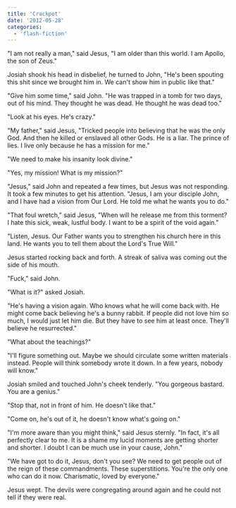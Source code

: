```yaml
---
title: 'Crackpot'
date: '2012-05-28'
categories:
  - 'flash-fiction'
---
```


"I am not really a man," said Jesus, "I am older than this world. I am Apollo,
the son of Zeus."

<!-- truncate -->

Josiah shook his head in disbelief, he turned to John, "He's been spouting this
shit since we brought him in. We can't show him in public like that."

"Give him some time," said John. "He was trapped in a tomb for two days, out of
his mind. They thought he was dead. He thought he was dead too."

"Look at his eyes. He's crazy."

"My father," said Jesus, "Tricked people into believing that he was the only
God. And then he killed or enslaved all other Gods. He is a liar. The prince of
lies. I live only because he has a mission for me."

"We need to make his insanity look divine."

"Yes, my mission! What is my mission?"

"Jesus," said John and repeated a few times, but Jesus was not responding. It
took a few minutes to get his attention. "Jesus, I am your disciple John, and I
have had a vision from Our Lord. He told me what he wants you to do."

"That foul wretch," said Jesus, "When will he release me from this torment? I
hate this sick, weak, lustful body. I want to be a spirit of the void again."

"Listen, Jesus. Our Father wants you to strengthen his church here in this land.
He wants you to tell them about the Lord's True Will."

Jesus started rocking back and forth. A streak of saliva was coming out the side
of his mouth.

"Fuck," said John.

"What is it?" asked Josiah.

"He's having a vision again. Who knows what he will come back with. He might
come back believing he's a bunny rabbit. If people did not love him so much, I
would just let him die. But they have to see him at least once. They'll believe
he resurrected."

"What about the teachings?"

"I'll figure something out. Maybe we should circulate some written materials
instead. People will think somebody wrote it down. In a few years, nobody will
know."

Josiah smiled and touched John's cheek tenderly. "You gorgeous bastard. You are
a genius."

"Stop that, not in front of him. He doesn't like that."

"Come on, he's out of it, he doesn't know what's going on."

"I'm more aware than you might think," said Jesus sternly. "In fact, it's all
perfectly clear to me. It is a shame my lucid moments are getting shorter and
shorter. I doubt I can be much use in your cause, John."

"We have got to do it, Jesus, don't you see? We need to get people out of the
reign of these commandments. These superstitions. You're the only one who can do
it now. Charismatic, loved by everyone."

Jesus wept. The devils were congregating around again and he could not tell if
they were real.
